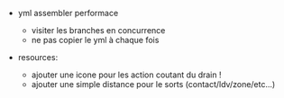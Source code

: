 - yml assembler performace

  - visiter les branches en concurrence
  - ne pas copier le yml à chaque fois

- resources:
  - ajouter une icone pour les action coutant du drain !
  - ajouter une simple distance pour le sorts (contact/ldv/zone/etc...)
